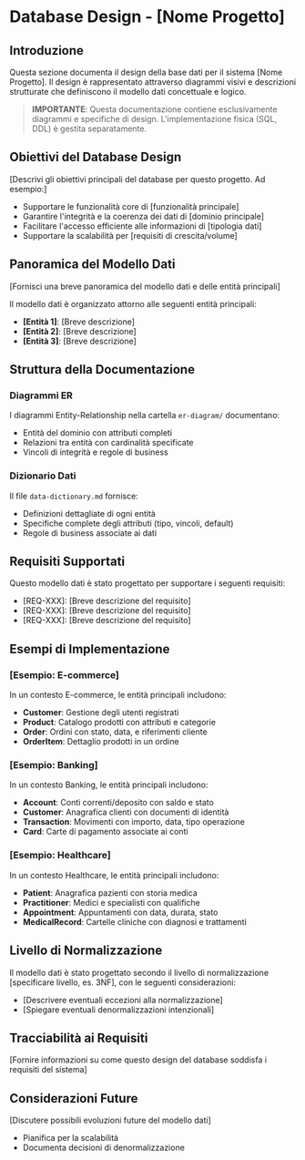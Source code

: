 # Database Design - [Nome Progetto]

## Introduzione

Questa sezione documenta il design della base dati per il sistema [Nome Progetto]. Il design è rappresentato attraverso diagrammi visivi e descrizioni strutturate che definiscono il modello dati concettuale e logico.

> **IMPORTANTE**: Questa documentazione contiene esclusivamente diagrammi e specifiche di design.
> L'implementazione fisica (SQL, DDL) è gestita separatamente.

## Obiettivi del Database Design

[Descrivi gli obiettivi principali del database per questo progetto. Ad esempio:]

- Supportare le funzionalità core di [funzionalità principale]
- Garantire l'integrità e la coerenza dei dati di [dominio principale]
- Facilitare l'accesso efficiente alle informazioni di [tipologia dati]
- Supportare la scalabilità per [requisiti di crescita/volume]

## Panoramica del Modello Dati

[Fornisci una breve panoramica del modello dati e delle entità principali]

Il modello dati è organizzato attorno alle seguenti entità principali:

- **[Entità 1]**: [Breve descrizione]
- **[Entità 2]**: [Breve descrizione]
- **[Entità 3]**: [Breve descrizione]

## Struttura della Documentazione

### Diagrammi ER

I diagrammi Entity-Relationship nella cartella `er-diagram/` documentano:
- Entità del dominio con attributi completi
- Relazioni tra entità con cardinalità specificate
- Vincoli di integrità e regole di business

### Dizionario Dati

Il file `data-dictionary.md` fornisce:
- Definizioni dettagliate di ogni entità
- Specifiche complete degli attributi (tipo, vincoli, default)
- Regole di business associate ai dati

## Requisiti Supportati

Questo modello dati è stato progettato per supportare i seguenti requisiti:

- [REQ-XXX]: [Breve descrizione del requisito]
- [REQ-XXX]: [Breve descrizione del requisito]
- [REQ-XXX]: [Breve descrizione del requisito]

## Esempi di Implementazione

### [Esempio: E-commerce]

In un contesto E-commerce, le entità principali includono:
- **Customer**: Gestione degli utenti registrati
- **Product**: Catalogo prodotti con attributi e categorie
- **Order**: Ordini con stato, data, e riferimenti cliente
- **OrderItem**: Dettaglio prodotti in un ordine

### [Esempio: Banking]

In un contesto Banking, le entità principali includono:
- **Account**: Conti correnti/deposito con saldo e stato
- **Customer**: Anagrafica clienti con documenti di identità
- **Transaction**: Movimenti con importo, data, tipo operazione
- **Card**: Carte di pagamento associate ai conti

### [Esempio: Healthcare]

In un contesto Healthcare, le entità principali includono:
- **Patient**: Anagrafica pazienti con storia medica
- **Practitioner**: Medici e specialisti con qualifiche
- **Appointment**: Appuntamenti con data, durata, stato
- **MedicalRecord**: Cartelle cliniche con diagnosi e trattamenti

## Livello di Normalizzazione

Il modello dati è stato progettato secondo il livello di normalizzazione [specificare livello, es. 3NF], con le seguenti considerazioni:

- [Descrivere eventuali eccezioni alla normalizzazione]
- [Spiegare eventuali denormalizzazioni intenzionali]

## Tracciabilità ai Requisiti

[Fornire informazioni su come questo design del database soddisfa i requisiti del sistema]

## Considerazioni Future

[Discutere possibili evoluzioni future del modello dati]
- Pianifica per la scalabilità
- Documenta decisioni di denormalizzazione
